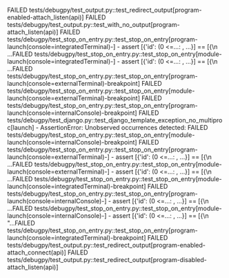 FAILED tests/debugpy/test_output.py::test_redirect_output[program-enabled-attach_listen(api)]
FAILED tests/debugpy/test_output.py::test_with_no_output[program-attach_listen(api)]
FAILED tests/debugpy/test_stop_on_entry.py::test_stop_on_entry[program-launch(console=integratedTerminal)-] - assert [{'id': (0 <=...: <int>, ...}] == [{\n ...FAILED tests/debugpy/test_stop_on_entry.py::test_stop_on_entry[module-launch(console=integratedTerminal)-] - assert [{'id': (0 <=...: <int>, ...}] == [{\n  ...FAILED tests/debugpy/test_stop_on_entry.py::test_stop_on_entry[program-launch(console=externalTerminal)-breakpoint]
FAILED tests/debugpy/test_stop_on_entry.py::test_stop_on_entry[module-launch(console=externalTerminal)-breakpoint]
FAILED tests/debugpy/test_stop_on_entry.py::test_stop_on_entry[program-launch(console=internalConsole)-breakpoint]
FAILED tests/debugpy/test_django.py::test_django_template_exception_no_multiproc[launch] - AssertionError: Unobserved occurrences detected:
FAILED tests/debugpy/test_stop_on_entry.py::test_stop_on_entry[module-launch(console=internalConsole)-breakpoint]
FAILED tests/debugpy/test_stop_on_entry.py::test_stop_on_entry[program-launch(console=externalTerminal)-] - assert [{'id': (0 <=...: <int>, ...}] == [{\n   ...FAILED tests/debugpy/test_stop_on_entry.py::test_stop_on_entry[module-launch(console=externalTerminal)-] - assert [{'id': (0 <=...: <int>, ...}] == [{\n    ...FAILED tests/debugpy/test_stop_on_entry.py::test_stop_on_entry[module-launch(console=integratedTerminal)-breakpoint]
FAILED tests/debugpy/test_stop_on_entry.py::test_stop_on_entry[program-launch(console=internalConsole)-] - assert [{'id': (0 <=...: <int>, ...}] == [{\n    ...FAILED tests/debugpy/test_stop_on_entry.py::test_stop_on_entry[module-launch(console=internalConsole)-] - assert [{'id': (0 <=...: <int>, ...}] == [{\n    "...FAILED tests/debugpy/test_stop_on_entry.py::test_stop_on_entry[program-launch(console=integratedTerminal)-breakpoint]
FAILED tests/debugpy/test_output.py::test_redirect_output[program-enabled-attach_connect(api)]
FAILED tests/debugpy/test_output.py::test_redirect_output[program-disabled-attach_listen(api)]